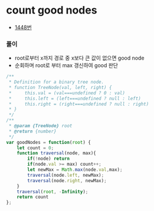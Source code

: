 # count good nodes
 - [1448번](https://leetcode.com/problems/count-good-nodes-in-binary-tree/)


### 풀이
  - root로부터 x까지 경로 중 x보다 큰 값이 없으면 good node
  - 순회하며 root로 부터 max 갱신하여 good 판단


  ```javascript
  /**
   * Definition for a binary tree node.
   * function TreeNode(val, left, right) {
   *     this.val = (val===undefined ? 0 : val)
   *     this.left = (left===undefined ? null : left)
   *     this.right = (right===undefined ? null : right)
   * }
   */
  /**
   * @param {TreeNode} root
   * @return {number}
   */
  var goodNodes = function(root) {
      let count = 0;
      function traversal(node, max){
          if(!node) return
          if(node.val >= max) count++;
          let newMax = Math.max(node.val,max);
          traversal(node.left, newMax);
          traversal(node.right, newMax);
      }
      traversal(root, -Infinity);
      return count
  };
  ```